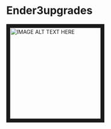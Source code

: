 # Ender3upgrades

<a href="https://www.youtube.com/c/forsythcreations
" target="_blank"><img src="https://pbs.twimg.com/profile_images/1327843655814668288/PvRJEALR_400x400.jpg" 
alt="IMAGE ALT TEXT HERE" width="240" height="240" border="10" /></a>
